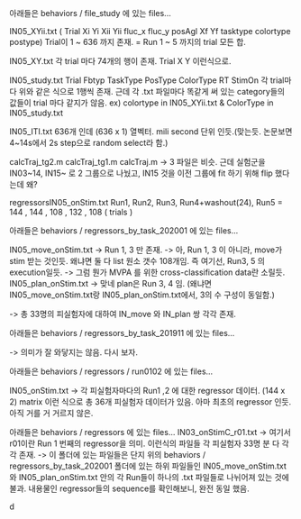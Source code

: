 아래들은 behaviors / file_study 에 있는 files...

IN05_XYii.txt
( Trial  Xi  Yi  Xii  Yii  fluc_x  fluc_y  posAgl  Xf  Yf  tasktype  colortype  postype)
Trial이 1 ~ 636 까지 존재.
 = Run 1 ~ 5 까지의 trial 모든 합.

IN05_XY.txt
각 trial 마다 74개의 행이 존재.
Trial  X  Y 
이런식으로.

IN05_study.txt
Trial  Fbtyp  TaskType  PosType  ColorType  RT  StimOn
각 trial마다 위와 같은 식으로 1행씩 존재.
근데 각 .txt 파일마다 똑같게 써 있는 category들의 값들이 trial 마다 같지가 않음. ex) colortype in IN05_XYii.txt & ColorType in IN05_study.txt

IN05_ITI.txt
636개 인데 (636 x 1) 열벡터.
mili second 단위 인듯.(맞는듯. 논문보면 4~14s에서 2s step으로 random select라 함.)

calcTraj_tg2.m
calcTraj_tg1.m
calcTraj.m
-> 3 파일은 비슷. 근데 실험군을 IN03~14, IN15~ 로 2 그룹으로 나눴고, IN15 것을 이전 그룹에 fit 하기 위해 flip 했다는데 왜?

regressorsIN05_onStim.txt
Run1, Run2, Run3, Run4+washout(24), Run5 = 144 , 144 , 108 , 132 , 108 ( trials )


아래들은 behaviors / regressors_by_task_202001 에 있는 files...

IN05_move_onStim.txt
-> Run 1, 3 만 존재. -> 아,  Run 1, 3 이 아니라, move가 stim 받는 것인듯. 왜냐면 둘 다 list 원소 갯수 108개임. 즉 여기선, Run3, 5 의 execution일듯.
-> 그럼 뭔가 MVPA 를 위한 cross-classification data란 소릴듯.
IN05_plan_onStim.txt
-> 맞네 plan은 Run 3, 4 임. (왜냐면 IN05_move_onStim.txt랑 IN05_plan_onStim.txt에서, 3의 수 구성이 동일함.)

-> 총 33명의 피실험자에 대하여 IN_move 와 IN_plan 쌍 각각 존재.


아래들은 behaviors / regressors_by_task_201911 에 있는 files...

-> 의미가 잘 와닿지는 않음. 다시 보자.


아래들은 behaviors / regressors / run0102 에 있는 files...

IN05_onStim.txt 
-> 각 피실험자마다의 Run1 ,2 에 대한 regressor 데이터. (144 x 2) matrix
이런 식으로 총 36개 피실험자 데이터가 있음. 아마 최초의 regressor 인듯. 아직 거를 거 거르지 않은.


아래들은 behaviors / regressors 에 있는 files...
IN03_onStimC_r01.txt -> 여기서 r01이란 Run 1 번째의 regressor을 의미.
이런식의 파일들 각 피실험자 33명 분 다 각각 존재.
-> 이 폴더에 있는 파일들은 단지 위의 behaviors / regressors_by_task_202001 폴더에 있는 하위 파일들인
	IN05_move_onStim.txt 와 IN05_plan_onStim.txt 안의 각 Run들이 하나의 .txt 파일들로 나뉘어져 있는 것에 불과.
	내용물인 regressor들의 sequence를 확인해보니, 완전 동일 했음.




d
